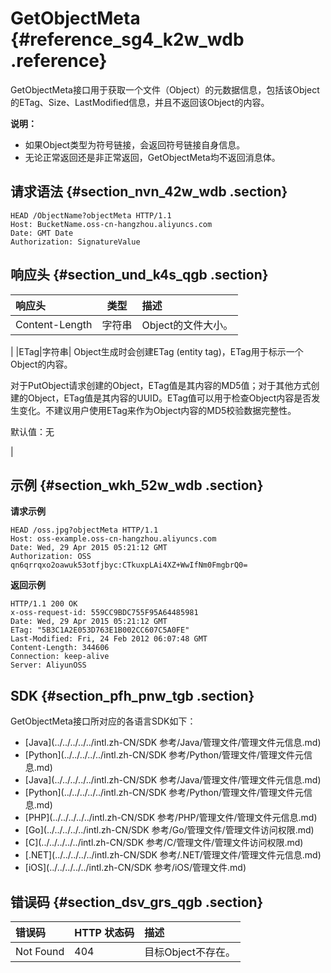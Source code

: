 # GetObjectMeta {#reference_sg4_k2w_wdb .reference}

GetObjectMeta接口用于获取一个文件（Object）的元数据信息，包括该Object的ETag、Size、LastModified信息，并且不返回该Object的内容。

**说明：** 

-   如果Object类型为符号链接，会返回符号链接自身信息。
-   无论正常返回还是非正常返回，GetObjectMeta均不返回消息体。

## 请求语法 {#section_nvn_42w_wdb .section}

```
HEAD /ObjectName?objectMeta HTTP/1.1
Host: BucketName.oss-cn-hangzhou.aliyuncs.com
Date: GMT Date
Authorization: SignatureValue
```

## 响应头 {#section_und_k4s_qgb .section}

|响应头|类型|描述|
|:--|--|:-|
|Content-Length|字符串| Object的文件大小。

 |
|ETag|字符串| Object生成时会创建ETag \(entity tag\)，ETag用于标示一个Object的内容。

 对于PutObject请求创建的Object，ETag值是其内容的MD5值；对于其他方式创建的Object，ETag值是其内容的UUID。ETag值可以用于检查Object内容是否发生变化。不建议用户使用ETag来作为Object内容的MD5校验数据完整性。

 默认值：无

 |

## 示例 {#section_wkh_52w_wdb .section}

**请求示例**

```
HEAD /oss.jpg?objectMeta HTTP/1.1
Host: oss-example.oss-cn-hangzhou.aliyuncs.com
Date: Wed, 29 Apr 2015 05:21:12 GMT
Authorization: OSS qn6qrrqxo2oawuk53otfjbyc:CTkuxpLAi4XZ+WwIfNm0FmgbrQ0=
```

**返回示例**

```
HTTP/1.1 200 OK
x-oss-request-id: 559CC9BDC755F95A64485981
Date: Wed, 29 Apr 2015 05:21:12 GMT
ETag: "5B3C1A2E053D763E1B002CC607C5A0FE"
Last-Modified: Fri, 24 Feb 2012 06:07:48 GMT
Content-Length: 344606
Connection: keep-alive
Server: AliyunOSS
```

## SDK {#section_pfh_pnw_tgb .section}

GetObjectMeta接口所对应的各语言SDK如下：

-   [Java](../../../../../intl.zh-CN/SDK 参考/Java/管理文件/管理文件元信息.md)
-   [Python](../../../../../intl.zh-CN/SDK 参考/Python/管理文件/管理文件元信息.md)
-   [Java](../../../../../intl.zh-CN/SDK 参考/Java/管理文件/管理文件元信息.md)
-   [Python](../../../../../intl.zh-CN/SDK 参考/Python/管理文件/管理文件元信息.md)
-   [PHP](../../../../../intl.zh-CN/SDK 参考/PHP/管理文件/管理文件元信息.md)
-   [Go](../../../../../intl.zh-CN/SDK 参考/Go/管理文件/管理文件访问权限.md)
-   [C](../../../../../intl.zh-CN/SDK 参考/C/管理文件/管理文件访问权限.md)
-   [.NET](../../../../../intl.zh-CN/SDK 参考/.NET/管理文件/管理文件元信息.md)
-   [iOS](../../../../../intl.zh-CN/SDK 参考/iOS/管理文件.md)

## 错误码 {#section_dsv_grs_qgb .section}

|错误码|HTTP 状态码|描述|
|:--|:-------|:-|
|Not Found|404|目标Object不存在。|

